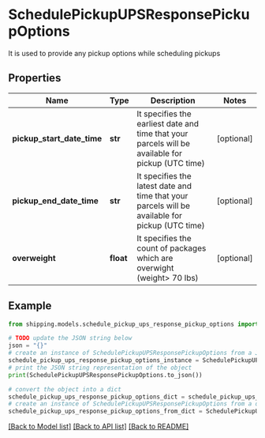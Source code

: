 # SchedulePickupUPSResponsePickupOptions

It is used to provide any pickup options while scheduling pickups

## Properties

Name | Type | Description | Notes
------------ | ------------- | ------------- | -------------
**pickup_start_date_time** | **str** | It specifies the earliest date and time that your parcels will be available for pickup (UTC time) | [optional] 
**pickup_end_date_time** | **str** | It specifies the latest date and time that your parcels will be available for pickup (UTC time) | [optional] 
**overweight** | **float** | It specifies the count of packages which are overwight (weight&gt; 70 lbs) | [optional] 

## Example

```python
from shipping.models.schedule_pickup_ups_response_pickup_options import SchedulePickupUPSResponsePickupOptions

# TODO update the JSON string below
json = "{}"
# create an instance of SchedulePickupUPSResponsePickupOptions from a JSON string
schedule_pickup_ups_response_pickup_options_instance = SchedulePickupUPSResponsePickupOptions.from_json(json)
# print the JSON string representation of the object
print(SchedulePickupUPSResponsePickupOptions.to_json())

# convert the object into a dict
schedule_pickup_ups_response_pickup_options_dict = schedule_pickup_ups_response_pickup_options_instance.to_dict()
# create an instance of SchedulePickupUPSResponsePickupOptions from a dict
schedule_pickup_ups_response_pickup_options_from_dict = SchedulePickupUPSResponsePickupOptions.from_dict(schedule_pickup_ups_response_pickup_options_dict)
```
[[Back to Model list]](../README.md#documentation-for-models) [[Back to API list]](../README.md#documentation-for-api-endpoints) [[Back to README]](../README.md)


